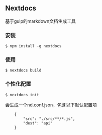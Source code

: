 ## Nextdocs

基于gulp的markdown文档生成工具

### 安装

    $ npm install -g nextdocs

### 使用

    $ nextdocs build

### 个性化配置

    $ nextdocs init

会生成一个nd.conf.json，包含以下默认配置项

```
    {
        "src": "./src/**/*.js",
        "dest": "api"
    }
```
